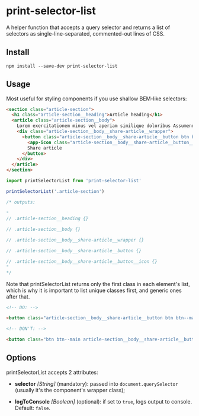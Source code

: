 # print-selector-list

A helper function that accepts a query selector and returns a list of
selectors as single-line-separated, commented-out lines of CSS. 

## Install

```
npm install --save-dev print-selector-list
```

## Usage

Most useful for styling components if you use shallow BEM-like selectors:

```html
<section class="article-section">
  <h1 class="article-section__heading">Article heading</h1>
  <article class="article-section__body">
    Lorem exercitationem minus vel aperiam similique doloribus Assumenda nostrum quasi labore voluptatum veniam esse Exercitationem laborum eaque ex doloremque temporibus delectus Quibusdam voluptatem aut officia ab laudantium, doloribus dolore quod.
    <div class="article-section__body__share-article__wrapper">
      <button class="article-section__body__share-article__button btn btn--main">
        <app-icon class="article-section__body__share-article__button__icon"/>
        Share article
      </button>
    </div>
  </article>
</section>
```

```javascript
import printSelectorList from 'print-selector-list'

printSelectorList('.article-section')

/* outputs:
 
"
// .article-section__heading {}

// .article-section__body {}

// .article-section__body__share-article__wrapper {}

// .article-section__body__share-article__button {}

// .article-section__body__share-article__button__icon {}
"
*/
```

Note that printSelectorList returns only the first class in each element's list,
which is why it is important to list unique classes first, and generic ones
after that.

```html
<!-- DO: -->

<button class="article-section__body__share-article__button btn btn--main"></button>

<!-- DON'T: -->

<button class="btn btn--main article-section__body__share-article__button></button>

```

## Options

printSelectorList accepts 2 attributes:

- **selector** *\[String\]* (mandatory): passed into `document.querySelector` (usually it's the component's wrapper class);

- **logToConsole** *\[Boolean\]* (optional): if set to `true`, logs output to console. Default: `false`.
